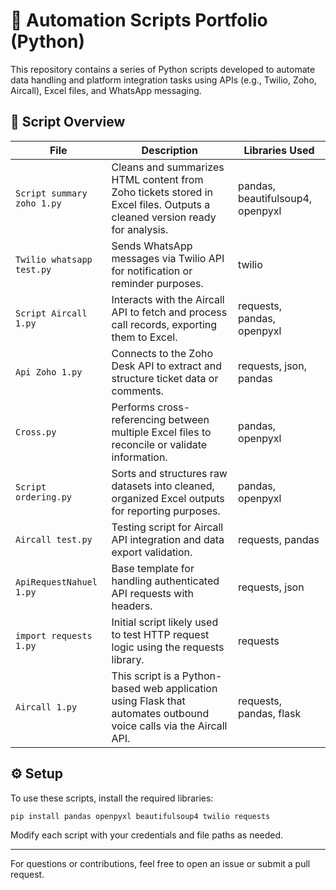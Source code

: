 # 🔧 Automation Scripts Portfolio (Python)

This repository contains a series of Python scripts developed to automate data handling and platform integration tasks using APIs (e.g., Twilio, Zoho, Aircall), Excel files, and WhatsApp messaging.

## 📂 Script Overview
| File | Description | Libraries Used |
|------|-------------|----------------|
| `Script summary zoho 1.py` | Cleans and summarizes HTML content from Zoho tickets stored in Excel files. Outputs a cleaned version ready for analysis. | pandas, beautifulsoup4, openpyxl |
| `Twilio whatsapp test.py` | Sends WhatsApp messages via Twilio API for notification or reminder purposes. | twilio |
| `Script Aircall 1.py` | Interacts with the Aircall API to fetch and process call records, exporting them to Excel. | requests, pandas, openpyxl |
| `Api Zoho 1.py` | Connects to the Zoho Desk API to extract and structure ticket data or comments. | requests, json, pandas |
| `Cross.py` | Performs cross-referencing between multiple Excel files to reconcile or validate information. | pandas, openpyxl |
| `Script ordering.py` | Sorts and structures raw datasets into cleaned, organized Excel outputs for reporting purposes. | pandas, openpyxl |
| `Aircall test.py` | Testing script for Aircall API integration and data export validation. | requests, pandas |
| `ApiRequestNahuel 1.py` | Base template for handling authenticated API requests with headers. | requests, json |
| `import requests 1.py` | Initial script likely used to test HTTP request logic using the requests library. | requests |
| `Aircall 1.py` | This script is a Python-based web application using Flask that automates outbound voice calls via the Aircall API. | requests, pandas, flask |

## ⚙️ Setup
To use these scripts, install the required libraries:
```bash
pip install pandas openpyxl beautifulsoup4 twilio requests
```

Modify each script with your credentials and file paths as needed.

---
For questions or contributions, feel free to open an issue or submit a pull request.
